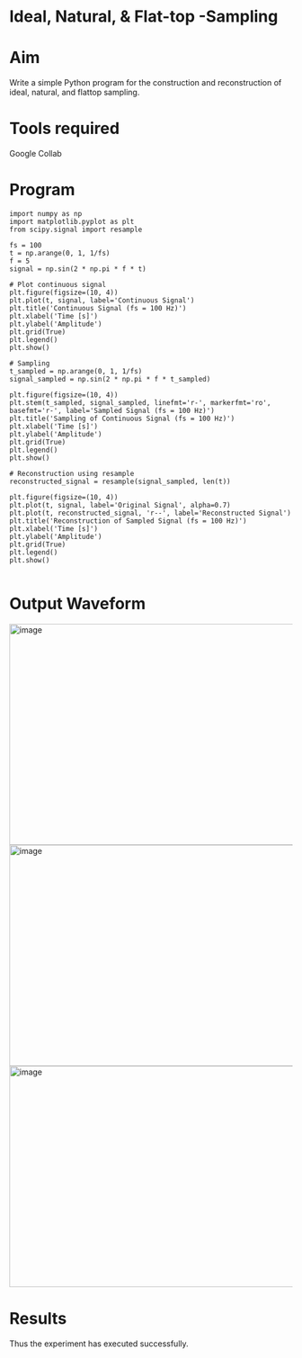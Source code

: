 # Ideal, Natural, & Flat-top -Sampling
# Aim
Write a simple Python program for the construction and reconstruction of ideal, natural, and flattop sampling.
# Tools required
Google Collab
# Program
```
import numpy as np
import matplotlib.pyplot as plt
from scipy.signal import resample

fs = 100
t = np.arange(0, 1, 1/fs)
f = 5
signal = np.sin(2 * np.pi * f * t)

# Plot continuous signal
plt.figure(figsize=(10, 4))
plt.plot(t, signal, label='Continuous Signal')
plt.title('Continuous Signal (fs = 100 Hz)')
plt.xlabel('Time [s]')
plt.ylabel('Amplitude')
plt.grid(True)
plt.legend()
plt.show()

# Sampling
t_sampled = np.arange(0, 1, 1/fs)
signal_sampled = np.sin(2 * np.pi * f * t_sampled)

plt.figure(figsize=(10, 4))
plt.stem(t_sampled, signal_sampled, linefmt='r-', markerfmt='ro', basefmt='r-', label='Sampled Signal (fs = 100 Hz)')
plt.title('Sampling of Continuous Signal (fs = 100 Hz)')
plt.xlabel('Time [s]')
plt.ylabel('Amplitude')
plt.grid(True)
plt.legend()
plt.show()

# Reconstruction using resample
reconstructed_signal = resample(signal_sampled, len(t))

plt.figure(figsize=(10, 4))
plt.plot(t, signal, label='Original Signal', alpha=0.7)
plt.plot(t, reconstructed_signal, 'r--', label='Reconstructed Signal')
plt.title('Reconstruction of Sampled Signal (fs = 100 Hz)')
plt.xlabel('Time [s]')
plt.ylabel('Amplitude')
plt.grid(True)
plt.legend()
plt.show()


```
# Output Waveform

<img width="866" height="393" alt="image" src="https://github.com/user-attachments/assets/bb40fb0b-dc8c-4d0b-a7be-8d46ad5e2c9d" />
<img width="866" height="393" alt="image" src="https://github.com/user-attachments/assets/6bac4f0f-cf3d-41c7-b647-69d0aa01cac6" />
<img width="866" height="393" alt="image" src="https://github.com/user-attachments/assets/10e6bc02-f768-4cdf-9f32-a97262422bb9" />

# Results

Thus the experiment has executed successfully.



